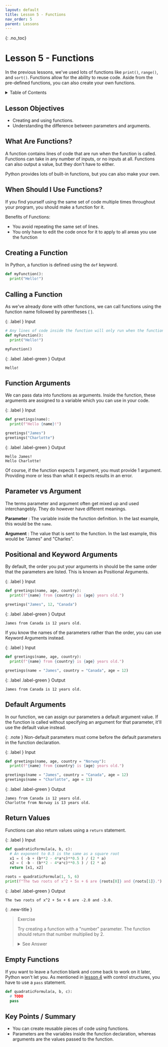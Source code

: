 ```yaml
---
layout: default
title: Lesson 5 - Functions
nav_order: 5
parent: Lessons
---
```


{: .no_toc}  
# Lesson 5 - Functions

In the previous lessons, we've used lots of functions like `print()`, `range()`, and `sort()`. Functions allow for the ability to reuse code. Aside from the pre-defined functions, you can also create your own functions.

<details markdown="block">
  <summary>
    Table of Contents
  </summary>
  {: .text-delta }
- TOC
{:toc}
</details>

## Lesson Objectives
- Creating and using functions.
- Understanding the difference between parameters and arguments.

<!-- ## Lesson Video
The following video demonstrates each of the steps outlined below in text.

<iframe height="416" width="100%" allowfullscreen frameborder=0 src="https://echo360.ca/media/a65689c0-c35c-4f33-9c12-f0ac97883f54/public?autoplay=false&automute=false"></iframe>
[View original here.](https://echo360.ca/media/a65689c0-c35c-4f33-9c12-f0ac97883f54/public?autoplay=false&automute=false) -->

## What Are Functions?

A function contains lines of code that are run when the function is called. Functions can take in any number of inputs, or no inputs at all. Functions can also output a value, but they don't have to either.

Python provides lots of built-in functions, but you can also make your own.

## When Should I Use Functions?

If you find yourself using the same set of code multiple times throughout your program, you should make a function for it.

Benefits of Functions:
- You avoid repeating the same set of lines.
- You only have to edit the code once for it to apply to all areas you use the function


## Creating a Function

In Python, a function is defined using the `def` keyword.

```python
def myFunction():
  print("Hello!")
```

## Calling a Function

As we've already done with other functions, we can call functions using the function name followed by parentheses ( ).

<div class="code-example" markdown="1">

{: .label }
Input
```python
# Any lines of code inside the function will only run when the function is called
def myFunction():
  print("Hello!") 

myFunction()
```

{: .label .label-green }
Output
```
Hello!
```
</div>

## Function Arguments

We can pass data into functions as arguments. Inside the function, these arguments are assigned to a variable which you can use in your code.

<div class="code-example" markdown="1">

{: .label }
Input
```python
def greetings(name):
  print(f"Hello {name}!")

greetings("James")
greetings("Charlotte")
```

{: .label .label-green }
Output
```
Hello James!
Hello Charlotte!
```
</div>

Of course, if the function expects 1 argument, you must provide 1 argument. Providing more or less than what it expects results in an error.

## Parameter vs Argument

The terms parameter and argument often get mixed up and used interchangebly. They do however have different meanings.

**Parameter**
: The variable inside the function definition. In the last example, this would be the `name`.

**Argument**
: The value that is sent to the function. In the last example, this would be "James" and "Charles".

## Positional and Keyword Arguments

By default, the order you put your arguments in should be the same order that the parameters are listed. This is known as Positional Arguments.

<div class="code-example" markdown="1">

{: .label }
Input
```python
def greetings(name, age, country):
  print(f"{name} from {country} is {age} years old.")

greetings("James", 12, "Canada")
```

{: .label .label-green }
Output
```
James from Canada is 12 years old.
```
</div>

If you know the names of the parameters rather than the order, you can use Keyword Arguments instead.

<div class="code-example" markdown="1">

{: .label }
Input
```python
def greetings(name, age, country):
  print(f"{name} from {country} is {age} years old.")

greetings(name = "James", country = "Canada", age = 12)
```

{: .label .label-green }
Output
```
James from Canada is 12 years old.
```
</div>

## Default Arguments

In our function, we can assign our parameters a default argument value. If the function is called without specifying an argument for that parameter, it'll use the default value instead.

{: .note }
Non-default parameters must come before the default parameters in the function declaration. 

<div class="code-example" markdown="1">

{: .label }
Input
```python
def greetings(name, age, country = "Norway"):
  print(f"{name} from {country} is {age} years old.")

greetings(name = "James", country = "Canada", age = 12)
greetings(name = "Charlotte", age = 13)
```

{: .label .label-green }
Output
```
James from Canada is 12 years old.
Charlotte from Norway is 13 years old.
```
</div>

## Return Values

Functions can also return values using a `return` statement.

<div class="code-example" markdown="1">

{: .label }
Input
```python
def quadraticFormula(a, b, c):
  # An exponent to 0.5 is the same as a square root
  x1 = ( -b + (b**2 - 4*a*c)**0.5 ) / (2 * a)
  x2 = ( -b - (b**2 - 4*a*c)**0.5 ) / (2 * a)
  return [x1, x2]

roots = quadraticFormula(1, 5, 6)
print(f"The two roots of x^2 + 5x + 6 are {roots[0]} and {roots[1]}.")
```

{: .label .label-green }
Output
```
The two roots of x^2 + 5x + 6 are -2.0 and -3.0.
```
</div>

{: .new-title }
> Exercise                                             <!-- This is where you edit the title -->
> 
> Try creating a function with a "number" parameter. The function should return that number multiplied by 2.
>
>
> <details>
>   <summary> See Answer </summary>
>   <div markdown="1">
>   {: .note-title }                                   
> > Answer
> >
> > ```py
> > def multiplyBy2(number):
> >   newNumber = number * 2
> >   return newNumber
> > ```
>   </div>
> </details>

## Empty Functions

If you want to leave a function blank and come back to work on it later, Python won't let you. As mentioned in [lesson 4](lesson4) with control structures, you have to use a `pass` statement.

```python
def quadraticFormula(a, b, c):
  # TODO
  pass
```

## Key Points / Summary

- You can create reusable pieces of code using functions.
- Parameters are the variables inside the function declaration, whereas arguments are the values passed to the function.

